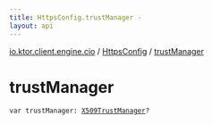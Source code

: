 ```yaml
---
title: HttpsConfig.trustManager - 
layout: api
---
```


<div class='api-docs-breadcrumbs'><a href="../index.html">io.ktor.client.engine.cio</a> / <a href="index.html">HttpsConfig</a> / <a href="./trust-manager.html">trustManager</a></div>

# trustManager

<div class="signature"><code><span class="keyword">var </span><span class="identifier">trustManager</span><span class="symbol">: </span><a href="http://docs.oracle.com/javase/6/docs/api/javax/net/ssl/X509TrustManager.html"><span class="identifier">X509TrustManager</span></a><span class="symbol">?</span></code></div>
